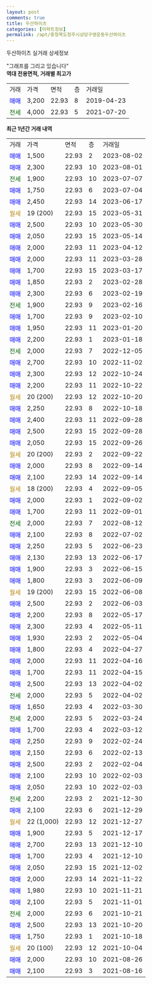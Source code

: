 ```yaml
---
layout: post
comments: true
title: 두산하이츠
categories: [아파트정보]
permalink: /apt/충청북도청주시상당구영운동두산하이츠
---
```


두산하이츠 실거래 상세정보

<script type="text/javascript">
  google.charts.load('current', {'packages':['line', 'corechart']});
  google.charts.setOnLoadCallback(drawChart);

  function drawChart() {
    var data = new google.visualization.DataTable();
    data.addColumn('date', '거래일');
    data.addColumn('number', "매매");
    data.addColumn('number', "전세");
    data.addColumn('number', "전매");

    data.addRows([[new Date(Date.parse("2023-08-02")), 1500, null, null], [new Date(Date.parse("2023-08-01")), 2300, null, null], [new Date(Date.parse("2023-07-07")), null, 1900, null], [new Date(Date.parse("2023-07-04")), 1750, null, null], [new Date(Date.parse("2023-06-17")), 2450, null, null], [new Date(Date.parse("2023-05-31")), null, null, null], [new Date(Date.parse("2023-05-30")), 2500, null, null], [new Date(Date.parse("2023-05-14")), 2050, null, null], [new Date(Date.parse("2023-04-12")), 2000, null, null], [new Date(Date.parse("2023-03-28")), 2000, null, null], [new Date(Date.parse("2023-03-17")), 1700, null, null], [new Date(Date.parse("2023-02-28")), 1850, null, null], [new Date(Date.parse("2023-02-19")), 2300, null, null], [new Date(Date.parse("2023-02-16")), null, 1900, null], [new Date(Date.parse("2023-02-10")), 1700, null, null], [new Date(Date.parse("2023-01-20")), 1950, null, null], [new Date(Date.parse("2023-01-18")), 2200, null, null], [new Date(Date.parse("2022-12-05")), null, 2000, null], [new Date(Date.parse("2022-11-02")), 2700, null, null], [new Date(Date.parse("2022-10-24")), 2300, null, null], [new Date(Date.parse("2022-10-22")), 2200, null, null], [new Date(Date.parse("2022-10-20")), null, null, null], [new Date(Date.parse("2022-10-18")), 2250, null, null], [new Date(Date.parse("2022-09-28")), 2400, null, null], [new Date(Date.parse("2022-09-28")), 2500, null, null], [new Date(Date.parse("2022-09-26")), 2050, null, null], [new Date(Date.parse("2022-09-22")), null, null, null], [new Date(Date.parse("2022-09-14")), 2000, null, null], [new Date(Date.parse("2022-09-14")), 2100, null, null], [new Date(Date.parse("2022-09-05")), null, null, null], [new Date(Date.parse("2022-09-02")), 2000, null, null], [new Date(Date.parse("2022-09-01")), 1700, null, null], [new Date(Date.parse("2022-08-12")), null, 2000, null], [new Date(Date.parse("2022-07-02")), 2100, null, null], [new Date(Date.parse("2022-06-23")), 2250, null, null], [new Date(Date.parse("2022-06-17")), 2130, null, null], [new Date(Date.parse("2022-06-15")), 1900, null, null], [new Date(Date.parse("2022-06-09")), 1800, null, null], [new Date(Date.parse("2022-06-08")), null, null, null], [new Date(Date.parse("2022-06-03")), 2500, null, null], [new Date(Date.parse("2022-05-17")), 2200, null, null], [new Date(Date.parse("2022-05-11")), 2300, null, null], [new Date(Date.parse("2022-05-04")), 1930, null, null], [new Date(Date.parse("2022-04-27")), 1800, null, null], [new Date(Date.parse("2022-04-16")), 2000, null, null], [new Date(Date.parse("2022-04-15")), 1700, null, null], [new Date(Date.parse("2022-04-02")), 2500, null, null], [new Date(Date.parse("2022-04-02")), null, 2000, null], [new Date(Date.parse("2022-03-30")), 1650, null, null], [new Date(Date.parse("2022-03-24")), null, 2000, null], [new Date(Date.parse("2022-03-12")), 1700, null, null], [new Date(Date.parse("2022-02-24")), 2250, null, null], [new Date(Date.parse("2022-02-13")), 2150, null, null], [new Date(Date.parse("2022-02-04")), 2500, null, null], [new Date(Date.parse("2022-02-03")), 2100, null, null], [new Date(Date.parse("2022-02-03")), 2050, null, null], [new Date(Date.parse("2021-12-30")), null, 2200, null], [new Date(Date.parse("2021-12-29")), 2100, null, null], [new Date(Date.parse("2021-12-27")), null, null, null], [new Date(Date.parse("2021-12-17")), 1900, null, null], [new Date(Date.parse("2021-12-10")), 2700, null, null], [new Date(Date.parse("2021-12-10")), 1700, null, null], [new Date(Date.parse("2021-12-02")), 2050, null, null], [new Date(Date.parse("2021-11-22")), 2000, null, null], [new Date(Date.parse("2021-11-21")), 1980, null, null], [new Date(Date.parse("2021-11-01")), 2100, null, null], [new Date(Date.parse("2021-10-21")), null, 2000, null], [new Date(Date.parse("2021-10-20")), 2500, null, null], [new Date(Date.parse("2021-10-18")), 1750, null, null], [new Date(Date.parse("2021-10-04")), null, null, null], [new Date(Date.parse("2021-08-26")), 2000, null, null], [new Date(Date.parse("2021-08-16")), 2100, null, null]]);

    var options = {
      hAxis: {
        format: 'yyyy/MM/dd'
      },    
      lineWidth: 0,
      pointsVisible: true,    
      title: '최근 1년간 유형별 실거래가 분포',
      legend: { position: 'bottom' }
    };

    var formatter = new google.visualization.NumberFormat({pattern:'###,###'} );
    formatter.format(data, 1);
    formatter.format(data, 2);
    
    setTimeout(function() {
        var chart = new google.visualization.LineChart(document.getElementById('columnchart_material'));
        chart.draw(data, (options));
        document.getElementById('loading').style.display = 'none';
    }, 200);
  }
</script>


<div id="loading" style="z-index:20; display: block; margin-left: 0px">"그래프를 그리고 있습니다"</div>
<div id="columnchart_material" style="width: 95%; margin-left: 0px; display: block"></div>
<!-- contents start -->
<b>역대 전용면적, 거래별 최고가</b>
<table class="sortable">
    <tr>
      <td>거래</td>
      <td>가격</td>
      <td>면적</td>
      <td>층</td>
      <td>거래일</td>
    </tr>
        <tr>
          <td><a style="color: blue">매매</a></td>
          <td>3,200</td>
          <td>22.93</td>
          <td>8</td>
          <td>2019-04-23</td>
        </tr>        
        <tr>
              <td><a style="color: darkgreen">전세</a></td>
              <td>4,000</td>
              <td>22.93</td>
              <td>5</td>
              <td>2021-07-20</td>
            </tr>        
    
</table>

<b>최근 1년간 거래 내역</b>

<table class="sortable">
    <tr>
      <td>거래</td>
      <td>가격</td>
      <td>면적</td>
      <td>층</td>
      <td>거래일</td>
    </tr>
    <tr>
      <td><a style="color: blue">매매</a></td>
      <td>1,500</td>
      <td>22.93</td>
      <td>2</td>
      <td>2023-08-02</td>
    </tr>          <tr>
      <td><a style="color: blue">매매</a></td>
      <td>2,300</td>
      <td>22.93</td>
      <td>10</td>
      <td>2023-08-01</td>
    </tr>          <tr>
      <td><a style="color: darkgreen">전세</a></td>
      <td>1,900</td>
      <td>22.93</td>
      <td>10</td>
      <td>2023-07-07</td>
    </tr>          <tr>
      <td><a style="color: blue">매매</a></td>
      <td>1,750</td>
      <td>22.93</td>
      <td>6</td>
      <td>2023-07-04</td>
    </tr>          <tr>
      <td><a style="color: blue">매매</a></td>
      <td>2,450</td>
      <td>22.93</td>
      <td>14</td>
      <td>2023-06-17</td>
    </tr>          <tr>
      <td><a style="color: darkgoldenrod">월세</a></td>
      <td>19 (200)</td>
      <td>22.93</td>
      <td>15</td>
      <td>2023-05-31</td>
    </tr>          <tr>
      <td><a style="color: blue">매매</a></td>
      <td>2,500</td>
      <td>22.93</td>
      <td>10</td>
      <td>2023-05-30</td>
    </tr>          <tr>
      <td><a style="color: blue">매매</a></td>
      <td>2,050</td>
      <td>22.93</td>
      <td>15</td>
      <td>2023-05-14</td>
    </tr>          <tr>
      <td><a style="color: blue">매매</a></td>
      <td>2,000</td>
      <td>22.93</td>
      <td>11</td>
      <td>2023-04-12</td>
    </tr>          <tr>
      <td><a style="color: blue">매매</a></td>
      <td>2,000</td>
      <td>22.93</td>
      <td>11</td>
      <td>2023-03-28</td>
    </tr>          <tr>
      <td><a style="color: blue">매매</a></td>
      <td>1,700</td>
      <td>22.93</td>
      <td>15</td>
      <td>2023-03-17</td>
    </tr>          <tr>
      <td><a style="color: blue">매매</a></td>
      <td>1,850</td>
      <td>22.93</td>
      <td>2</td>
      <td>2023-02-28</td>
    </tr>          <tr>
      <td><a style="color: blue">매매</a></td>
      <td>2,300</td>
      <td>22.93</td>
      <td>6</td>
      <td>2023-02-19</td>
    </tr>          <tr>
      <td><a style="color: darkgreen">전세</a></td>
      <td>1,900</td>
      <td>22.93</td>
      <td>9</td>
      <td>2023-02-16</td>
    </tr>          <tr>
      <td><a style="color: blue">매매</a></td>
      <td>1,700</td>
      <td>22.93</td>
      <td>9</td>
      <td>2023-02-10</td>
    </tr>          <tr>
      <td><a style="color: blue">매매</a></td>
      <td>1,950</td>
      <td>22.93</td>
      <td>11</td>
      <td>2023-01-20</td>
    </tr>          <tr>
      <td><a style="color: blue">매매</a></td>
      <td>2,200</td>
      <td>22.93</td>
      <td>1</td>
      <td>2023-01-18</td>
    </tr>          <tr>
      <td><a style="color: darkgreen">전세</a></td>
      <td>2,000</td>
      <td>22.93</td>
      <td>7</td>
      <td>2022-12-05</td>
    </tr>          <tr>
      <td><a style="color: blue">매매</a></td>
      <td>2,700</td>
      <td>22.93</td>
      <td>10</td>
      <td>2022-11-02</td>
    </tr>          <tr>
      <td><a style="color: blue">매매</a></td>
      <td>2,300</td>
      <td>22.93</td>
      <td>12</td>
      <td>2022-10-24</td>
    </tr>          <tr>
      <td><a style="color: blue">매매</a></td>
      <td>2,200</td>
      <td>22.93</td>
      <td>11</td>
      <td>2022-10-22</td>
    </tr>          <tr>
      <td><a style="color: darkgoldenrod">월세</a></td>
      <td>20 (200)</td>
      <td>22.93</td>
      <td>12</td>
      <td>2022-10-20</td>
    </tr>          <tr>
      <td><a style="color: blue">매매</a></td>
      <td>2,250</td>
      <td>22.93</td>
      <td>8</td>
      <td>2022-10-18</td>
    </tr>          <tr>
      <td><a style="color: blue">매매</a></td>
      <td>2,400</td>
      <td>22.93</td>
      <td>11</td>
      <td>2022-09-28</td>
    </tr>          <tr>
      <td><a style="color: blue">매매</a></td>
      <td>2,500</td>
      <td>22.93</td>
      <td>15</td>
      <td>2022-09-28</td>
    </tr>          <tr>
      <td><a style="color: blue">매매</a></td>
      <td>2,050</td>
      <td>22.93</td>
      <td>15</td>
      <td>2022-09-26</td>
    </tr>          <tr>
      <td><a style="color: darkgoldenrod">월세</a></td>
      <td>20 (200)</td>
      <td>22.93</td>
      <td>2</td>
      <td>2022-09-22</td>
    </tr>          <tr>
      <td><a style="color: blue">매매</a></td>
      <td>2,000</td>
      <td>22.93</td>
      <td>8</td>
      <td>2022-09-14</td>
    </tr>          <tr>
      <td><a style="color: blue">매매</a></td>
      <td>2,100</td>
      <td>22.93</td>
      <td>14</td>
      <td>2022-09-14</td>
    </tr>          <tr>
      <td><a style="color: darkgoldenrod">월세</a></td>
      <td>18 (200)</td>
      <td>22.93</td>
      <td>4</td>
      <td>2022-09-05</td>
    </tr>          <tr>
      <td><a style="color: blue">매매</a></td>
      <td>2,000</td>
      <td>22.93</td>
      <td>1</td>
      <td>2022-09-02</td>
    </tr>          <tr>
      <td><a style="color: blue">매매</a></td>
      <td>1,700</td>
      <td>22.93</td>
      <td>11</td>
      <td>2022-09-01</td>
    </tr>          <tr>
      <td><a style="color: darkgreen">전세</a></td>
      <td>2,000</td>
      <td>22.93</td>
      <td>7</td>
      <td>2022-08-12</td>
    </tr>          <tr>
      <td><a style="color: blue">매매</a></td>
      <td>2,100</td>
      <td>22.93</td>
      <td>8</td>
      <td>2022-07-02</td>
    </tr>          <tr>
      <td><a style="color: blue">매매</a></td>
      <td>2,250</td>
      <td>22.93</td>
      <td>5</td>
      <td>2022-06-23</td>
    </tr>          <tr>
      <td><a style="color: blue">매매</a></td>
      <td>2,130</td>
      <td>22.93</td>
      <td>13</td>
      <td>2022-06-17</td>
    </tr>          <tr>
      <td><a style="color: blue">매매</a></td>
      <td>1,900</td>
      <td>22.93</td>
      <td>3</td>
      <td>2022-06-15</td>
    </tr>          <tr>
      <td><a style="color: blue">매매</a></td>
      <td>1,800</td>
      <td>22.93</td>
      <td>3</td>
      <td>2022-06-09</td>
    </tr>          <tr>
      <td><a style="color: darkgoldenrod">월세</a></td>
      <td>19 (200)</td>
      <td>22.93</td>
      <td>15</td>
      <td>2022-06-08</td>
    </tr>          <tr>
      <td><a style="color: blue">매매</a></td>
      <td>2,500</td>
      <td>22.93</td>
      <td>2</td>
      <td>2022-06-03</td>
    </tr>          <tr>
      <td><a style="color: blue">매매</a></td>
      <td>2,200</td>
      <td>22.93</td>
      <td>8</td>
      <td>2022-05-17</td>
    </tr>          <tr>
      <td><a style="color: blue">매매</a></td>
      <td>2,300</td>
      <td>22.93</td>
      <td>4</td>
      <td>2022-05-11</td>
    </tr>          <tr>
      <td><a style="color: blue">매매</a></td>
      <td>1,930</td>
      <td>22.93</td>
      <td>2</td>
      <td>2022-05-04</td>
    </tr>          <tr>
      <td><a style="color: blue">매매</a></td>
      <td>1,800</td>
      <td>22.93</td>
      <td>4</td>
      <td>2022-04-27</td>
    </tr>          <tr>
      <td><a style="color: blue">매매</a></td>
      <td>2,000</td>
      <td>22.93</td>
      <td>11</td>
      <td>2022-04-16</td>
    </tr>          <tr>
      <td><a style="color: blue">매매</a></td>
      <td>1,700</td>
      <td>22.93</td>
      <td>11</td>
      <td>2022-04-15</td>
    </tr>          <tr>
      <td><a style="color: blue">매매</a></td>
      <td>2,500</td>
      <td>22.93</td>
      <td>13</td>
      <td>2022-04-02</td>
    </tr>          <tr>
      <td><a style="color: darkgreen">전세</a></td>
      <td>2,000</td>
      <td>22.93</td>
      <td>5</td>
      <td>2022-04-02</td>
    </tr>          <tr>
      <td><a style="color: blue">매매</a></td>
      <td>1,650</td>
      <td>22.93</td>
      <td>4</td>
      <td>2022-03-30</td>
    </tr>          <tr>
      <td><a style="color: darkgreen">전세</a></td>
      <td>2,000</td>
      <td>22.93</td>
      <td>5</td>
      <td>2022-03-24</td>
    </tr>          <tr>
      <td><a style="color: blue">매매</a></td>
      <td>1,700</td>
      <td>22.93</td>
      <td>4</td>
      <td>2022-03-12</td>
    </tr>          <tr>
      <td><a style="color: blue">매매</a></td>
      <td>2,250</td>
      <td>22.93</td>
      <td>9</td>
      <td>2022-02-24</td>
    </tr>          <tr>
      <td><a style="color: blue">매매</a></td>
      <td>2,150</td>
      <td>22.93</td>
      <td>6</td>
      <td>2022-02-13</td>
    </tr>          <tr>
      <td><a style="color: blue">매매</a></td>
      <td>2,500</td>
      <td>22.93</td>
      <td>2</td>
      <td>2022-02-04</td>
    </tr>          <tr>
      <td><a style="color: blue">매매</a></td>
      <td>2,100</td>
      <td>22.93</td>
      <td>10</td>
      <td>2022-02-03</td>
    </tr>          <tr>
      <td><a style="color: blue">매매</a></td>
      <td>2,050</td>
      <td>22.93</td>
      <td>10</td>
      <td>2022-02-03</td>
    </tr>          <tr>
      <td><a style="color: darkgreen">전세</a></td>
      <td>2,200</td>
      <td>22.93</td>
      <td>2</td>
      <td>2021-12-30</td>
    </tr>          <tr>
      <td><a style="color: blue">매매</a></td>
      <td>2,100</td>
      <td>22.93</td>
      <td>6</td>
      <td>2021-12-29</td>
    </tr>          <tr>
      <td><a style="color: darkgoldenrod">월세</a></td>
      <td>22 (1,000)</td>
      <td>22.93</td>
      <td>12</td>
      <td>2021-12-27</td>
    </tr>          <tr>
      <td><a style="color: blue">매매</a></td>
      <td>1,900</td>
      <td>22.93</td>
      <td>5</td>
      <td>2021-12-17</td>
    </tr>          <tr>
      <td><a style="color: blue">매매</a></td>
      <td>2,700</td>
      <td>22.93</td>
      <td>13</td>
      <td>2021-12-10</td>
    </tr>          <tr>
      <td><a style="color: blue">매매</a></td>
      <td>1,700</td>
      <td>22.93</td>
      <td>4</td>
      <td>2021-12-10</td>
    </tr>          <tr>
      <td><a style="color: blue">매매</a></td>
      <td>2,050</td>
      <td>22.93</td>
      <td>15</td>
      <td>2021-12-02</td>
    </tr>          <tr>
      <td><a style="color: blue">매매</a></td>
      <td>2,000</td>
      <td>22.93</td>
      <td>14</td>
      <td>2021-11-22</td>
    </tr>          <tr>
      <td><a style="color: blue">매매</a></td>
      <td>1,980</td>
      <td>22.93</td>
      <td>10</td>
      <td>2021-11-21</td>
    </tr>          <tr>
      <td><a style="color: blue">매매</a></td>
      <td>2,100</td>
      <td>22.93</td>
      <td>5</td>
      <td>2021-11-01</td>
    </tr>          <tr>
      <td><a style="color: darkgreen">전세</a></td>
      <td>2,000</td>
      <td>22.93</td>
      <td>6</td>
      <td>2021-10-21</td>
    </tr>          <tr>
      <td><a style="color: blue">매매</a></td>
      <td>2,500</td>
      <td>22.93</td>
      <td>13</td>
      <td>2021-10-20</td>
    </tr>          <tr>
      <td><a style="color: blue">매매</a></td>
      <td>1,750</td>
      <td>22.93</td>
      <td>1</td>
      <td>2021-10-18</td>
    </tr>          <tr>
      <td><a style="color: darkgoldenrod">월세</a></td>
      <td>20 (100)</td>
      <td>22.93</td>
      <td>12</td>
      <td>2021-10-04</td>
    </tr>          <tr>
      <td><a style="color: blue">매매</a></td>
      <td>2,000</td>
      <td>22.93</td>
      <td>10</td>
      <td>2021-08-26</td>
    </tr>          <tr>
      <td><a style="color: blue">매매</a></td>
      <td>2,100</td>
      <td>22.93</td>
      <td>3</td>
      <td>2021-08-16</td>
    </tr>      </table>
<!-- contents end -->    


